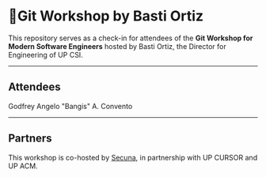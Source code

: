 # 🚀Git Workshop by Basti Ortiz

This repository serves as a check-in for attendees of the **Git Workshop for Modern Software Engineers** hosted by Basti Ortiz, the Director for Engineering of UP CSI.

---
## Attendees

Godfrey Angelo "Bangis" A. Convento

---
## Partners
This workshop is co-hosted by [Secuna](https://secuna.io), in partnership with UP CURSOR and UP ACM.
